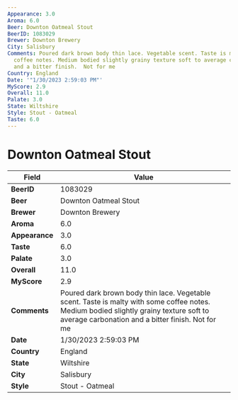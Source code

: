 ```yaml
---
Appearance: 3.0
Aroma: 6.0
Beer: Downton Oatmeal Stout
BeerID: 1083029
Brewer: Downton Brewery
City: Salisbury
Comments: Poured dark brown body thin lace. Vegetable scent. Taste is malty with some
  coffee notes. Medium bodied slightly grainy texture soft to average carbonation
  and a bitter finish.  Not for me
Country: England
Date: '"1/30/2023 2:59:03 PM"'
MyScore: 2.9
Overall: 11.0
Palate: 3.0
State: Wiltshire
Style: Stout - Oatmeal
Taste: 6.0
---
```


# Downton Oatmeal Stout

| Field         | Value |
|---------------|-------|
| **BeerID** | 1083029 |
| **Beer** | Downton Oatmeal Stout |
| **Brewer** | Downton Brewery |
| **Aroma** | 6.0 |
| **Appearance** | 3.0 |
| **Taste** | 6.0 |
| **Palate** | 3.0 |
| **Overall** | 11.0 |
| **MyScore** | 2.9 |
| **Comments** | Poured dark brown body thin lace. Vegetable scent. Taste is malty with some coffee notes. Medium bodied slightly grainy texture soft to average carbonation and a bitter finish.  Not for me |
| **Date** | 1/30/2023 2:59:03 PM |
| **Country** | England |
| **State** | Wiltshire |
| **City** | Salisbury |
| **Style** | Stout - Oatmeal |
